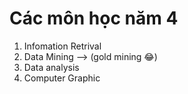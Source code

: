 # Các môn học năm 4
1. Infomation Retrival
2. Data Mining --> (gold mining 😂)
3. Data analysis
4. Computer Graphic

